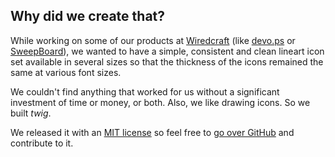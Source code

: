 ## Why did we create that?

While working on some of our products at [Wiredcraft](http://wiredcraft.com) (like [devo.ps](http://devo.ps) or [SweepBoard](http://sweepboard)), we wanted to have a simple, consistent and clean lineart icon set available in several sizes so that the thickness of the icons remained the same at various font sizes.

We couldn't find anything that worked for us without a significant investment of time or money, or both. Also, we like drawing icons. So we built *twig*.

We released it with an [MIT license](https://github.com/Wiredcraft/twig/blob/master/LICENSE.md) so feel free to [go over GitHub](https://github.com/Wiredcraft/twig) and contribute to it.
